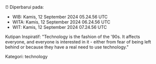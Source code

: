 ⏰ Diperbarui pada:
- WIB: Kamis, 12 September 2024 05.24.56 UTC
- WITA: Kamis, 12 September 2024 06.24.56 UTC
- WIT: Kamis, 12 September 2024 07.24.56 UTC

Kutipan Inspiratif:
"Technology is the fashion of the '90s. It affects everyone, and everyone is interested in it - either from fear of being left behind or because they have a real need to use technology."


Kategori: technology

